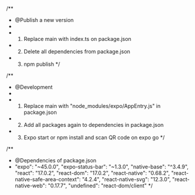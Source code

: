 /\*\*

- @Publish a new version
-
- 1.  Replace main with index.ts on package.json
- 2.  Delete all dependencies from package.json
- 3.  npm publish
      \*/

/\*\*

- @Development
-
- 1.  Replace main with "node_modules/expo/AppEntry.js" in package.json
- 2.  Add all packages again to dependencies in package.json
- 3.  Expo start or npm install and scan QR code on expo go
      \*/

/\*\*

- @Dependencies of package.json
- "expo": "~45.0.0",
  "expo-status-bar": "~1.3.0",
  "native-base": "^3.4.9",
  "react": "17.0.2",
  "react-dom": "17.0.2",
  "react-native": "0.68.2",
  "react-native-safe-area-context": "4.2.4",
  "react-native-svg": "12.3.0",
  "react-native-web": "0.17.7",
  "undefined": "react-dom/client"
  \*/
